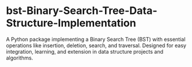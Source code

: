 # bst-Binary-Search-Tree-Data-Structure-Implementation
A Python package implementing a Binary Search Tree (BST) with essential operations like insertion, deletion, search, and traversal. Designed for easy integration, learning, and extension in data structure projects and algorithms.
